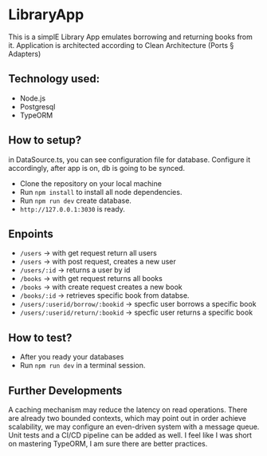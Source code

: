 # LibraryApp
This is a simplE Library App emulates borrowing and returning books from it.
Application is architected according to Clean Architecture (Ports § Adapters)
## Technology used:
* Node.js
* Postgresql
* TypeORM

## How to setup?
in DataSource.ts, you can see configuration file for database. Configure it accordingly, after app is on, db is going to be synced.


*  Clone the repository on your local machine
*  Run `npm install` to install all node dependencies.
*  Run `npm run dev` create database.
* `http://127.0.0.1:3030` is ready.

## Enpoints
* `/users` -> with get request return all users
* `/users` -> with post request, creates a new user
* `/users/:id` -> returns a user by id
* `/books` -> with get request returns all books
* `/books` -> with create request creates a new book
* `/books/:id` -> retrieves specific book from databse.
* `/users/:userid/borrow/:bookid` -> specfic user borrows a specific book
* `/users/:userid/return/:bookid` -> specfic user returns a specific book


## How to test?
* After you ready your databases
* Run `npm run dev` in a terminal session.


## Further Developments

A caching mechanism may reduce the latency on read operations. There are already two bounded contexts, which may point out in order achieve scalability, we may configure an even-driven system with a message queue. Unit tests and a CI/CD pipeline can be added as well. I feel like I was short on mastering TypeORM, I am sure there are better practices. 


